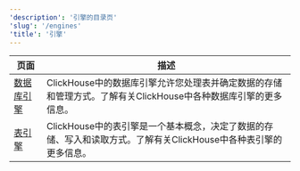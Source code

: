 ```yaml
---
'description': '引擎的目录页'
'slug': '/engines'
'title': '引擎'
---
```


| 页面                                                | 描述                                                                                                                                                                        |
|----------------------------------------------------|-----------------------------------------------------------------------------------------------------------------------------------------------------------------------------------|
| [数据库引擎](../engines/database-engines/index.md) | ClickHouse中的数据库引擎允许您处理表并确定数据的存储和管理方式。了解有关ClickHouse中各种数据库引擎的更多信息。 |
| [表引擎](../engines/table-engines/index.md)       | ClickHouse中的表引擎是一个基本概念，决定了数据的存储、写入和读取方式。了解有关ClickHouse中各种表引擎的更多信息。  |

